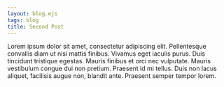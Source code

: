 ```yaml
---
layout: blog.ejs
tags: blog
title: Second Post
---
```


Lorem ipsum dolor sit amet, consectetur adipiscing elit. Pellentesque convallis diam ut nisi mattis finibus. Vivamus eget iaculis purus. Duis tincidunt tristique egestas. Mauris finibus et orci nec vulputate. Mauris vestibulum congue dui non pretium. Praesent id mi tellus. Duis non lacus aliquet, facilisis augue non, blandit ante. Praesent semper tempor lorem.
